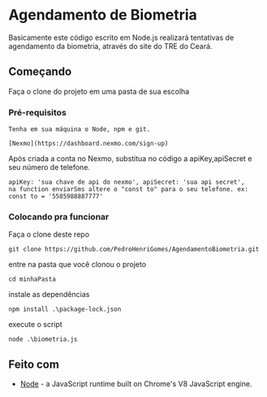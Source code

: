 # Agendamento de Biometria

Basicamente este código escrito em Node.js realizará tentativas de agendamento da biometria, através do site do TRE do Ceará.

## Começando
Faça o clone do projeto em uma pasta de sua escolha 

### Pré-requisitos

```
Tenha em sua máquina o Node, npm e git.
```
```
[Nexmo](https://dashboard.nexmo.com/sign-up)
```
Após criada a conta no Nexmo, substitua no código a apiKey,apiSecret e seu número de telefone.
```
apiKey: 'sua chave de api do nexmo', apiSecret: 'sua api secret',
na function enviarSms altere o "const to" para o seu telefone. ex: const to = '5585988887777'
```
### Colocando pra funcionar

Faça o clone deste repo

```
git clone https://github.com/PedroHenriGomes/AgendamentoBiometria.git
```

entre na pasta que você clonou o projeto

```
cd minhaPasta
```

instale as dependências

```
npm install .\package-lock.json
```

execute o script

```
node .\biometria.js
```

## Feito com

* [Node](https://nodejs.org/en/docs/) - a JavaScript runtime built on Chrome's V8 JavaScript engine.
